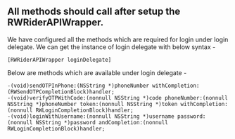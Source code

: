 ## All methods should call after setup the RWRiderAPIWrapper.
We have configured all the methods which are required for login under login delegate. We can get the instance of login delegate with below syntax - 
```Objc
[RWRiderAPIWrapper loginDelegate]
```
Below are methods which are available under login delegate - 
```objc
-(void)sendOTPInPhone:(NSString *)phoneNumber withCompletion:(RWSendOTPCompletionBlock)handler;
-(void)verifyOTPWithCode:(nonnull NSString *)code phoneNumber:(nonnull NSString *)phoneNumber token:(nonnull NSString *)token withCompletion:(nonnull RWLoginCompletionBlock)handler;
-(void)loginWithUsername:(nonnull NSString *)username password:(nonnull NSString *)password andCompletion:(nonnull RWLoginCompletionBlock)handler;
```
